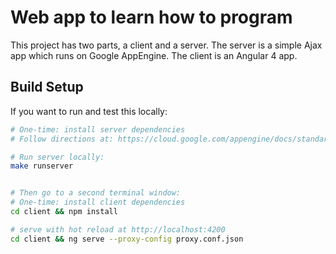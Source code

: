 # Web app to learn how to program

This project has two parts, a client and a server.
The server is a simple Ajax app which runs on Google AppEngine.
The client is an Angular 4 app.



## Build Setup

If you want to run and test this locally:

``` bash
# One-time: install server dependencies
# Follow directions at: https://cloud.google.com/appengine/docs/standard/python/download

# Run server locally:
make runserver


# Then go to a second terminal window:
# One-time: install client dependencies
cd client && npm install

# serve with hot reload at http://localhost:4200
cd client && ng serve --proxy-config proxy.conf.json
```

